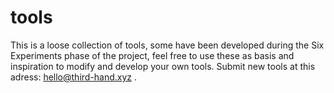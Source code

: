 # tools
This is a loose collection of tools, some have been developed during the Six Experiments phase of the project, feel free to use these as basis and inspiration to modify and develop your own tools. Submit new tools at this adress: [hello@third-hand.xyz](mailto:hello@third-hand.xyz) .
